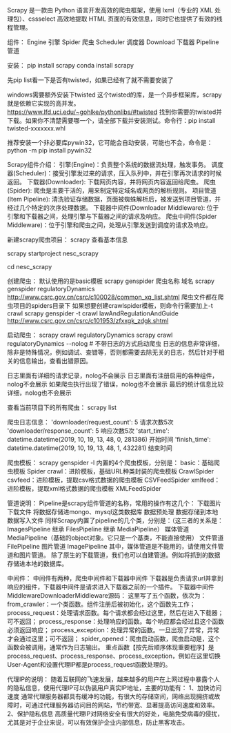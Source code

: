 Scrapy 是一款由 Python 语言开发高效的爬虫框架，使用 lxml（专业的 XML 处理包）、cssselect 高效地提取 HTML 页面的有效信息，同时它也提供了有效的线程管理。 

组件：
Engine 引擎
Spider 爬虫
Scheduler 调度器
Download 下载器
Pipeline 管道

安装：
pip install scrapy 
conda install scrapy

先pip list看一下是否有twisted，如果已经有了就不需要安装了

windows需要额外安装下twisted
这个twisted的库，是一个异步框架库，scrapy就是依赖它实现的高并发。
https://www.lfd.uci.edu/~gohlke/pythonlibs/#twisted
找到你需要的twisted并下载。如果你不清楚需要哪一个，请全部下载并安装测试。命令行：pip install twisted-xxxxxxx.whl

推荐安装一个非必要库pywin32，它可能会自动安装，可能也不会，命令是：python -m pip install pywin32


Scrapy组件介绍：
引擎(Engine)：负责整个系统的数据流处理，触发事务。
调度器(Scheduler)：接受引擎发过来的请求，压入队列中，并在引擎再次请求的时候返回。
下载器(Downloader): 下载网页内容，并将网页内容返回给爬虫。
爬虫(Spider): 爬虫是主要干活的，用来制定特定域名或网页的解析规则。
项目管道(Item Pipeline): 清洗验证存储数据，页面被蜘蛛解析后，被发送到项目管道，并经过几个特定的次序处理数据。
下载器中间件(Downloader Middleware): 位于引擎和下载器之间，处理引擎与下载器之间的请求及响应。
爬虫中间件(Spider Middleware)：位于引擎和爬虫之间，处理从引擎发送到调度的请求及响应。


新建scrapy爬虫项目：
scrapy 查看基本信息

scrapy startproject nesc_scrapy

cd nesc_scrapy

创建爬虫：
默认使用的是basic模板
scrapy genspider 爬虫名称 域名
scrapy genspider regulatoryDynamics http://www.csrc.gov.cn/csrc/c100028/common_xq_list.shtml
爬虫文件都在爬虫项目的spiders目录下
如果想要创建crawlspider模板，则命令行需要加上-t crawl
scrapy genspider -t crawl lawAndRegulationAndGuide http://www.csrc.gov.cn/csrc/c101953/zfxxgk_zdgk.shtml



启动爬虫：
scrapy crawl regulatoryDynamics
scrapy crawl regulatoryDynamics --nolog  # 不带日志的方式启动爬虫
日志的信息非常详细，除非是特殊情况，例如调试、查错等，否则都需要去除无关的日志，然后针对于相关的信息输出，查看出错原因。

日志里面有详细的请求记录，nolog不会展示
日志里面有注册启用的各种组件，nolog不会展示
如果爬虫执行出现了错误，nolog也不会展示
最后的统计信息比较详细，nolog也不会展示

查看当前项目下的所有爬虫：
scrapy list

爬虫日志信息：
'downloader/request_count': 5 请求次数5次
'downloader/response_count': 5 响应次数5次
'start_time': datetime.datetime(2019, 10, 19, 13, 48, 0, 281386) 开始时间
'finish_time': datetime.datetime(2019, 10, 19, 13, 48, 1, 432281) 结束时间


爬虫模板：
scrapy genspider -l
内置的4个爬虫模板，分别是：
basic：基础爬虫模板 Spider
crawl：进阶模板，基础URL种类封装的爬虫模板 CrawlSpider
csvfeed：进阶模板，提取csv格式数据的爬虫模板 CSVFeedSpider
xmlfeed：进阶模板，提取xml格式数据的爬虫模板 XMLFeedSpider



管道说明：
Pipeline是scrapy组件管道的名称，常用的操作有这几个：
    下载图片
    下载文件
    将数据存储进mongo、mysql这类数据库
    数据预处理
    数据存储到本地
    数据写入文件
同样Scrapy内置了pipeline的几个类，分别是：（这三者的关系是：ImagesPipeline 继承 FilesPipeline 继承 MediaPipeline）
    媒体管道 MediaPipeline（基础的object对象。它只是一个基类，不能直接使用）
    文件管道 FilePipeline
    图片管道 ImagePipeline
其中，媒体管道是不能用的，请使用文件管道和图片管道。
除了原生的下载管道，我们也可以自建管道。例如将抓到的数据存储进本地的数据库。


中间件：
中间件有两种，爬虫中间件和下载器中间件
下载器是负责请求url并拿到响应的组件，下载器中间件是请求进入下载器之前的一个插件。
下载器中间件MiddlewareDownloaderMiddleware源码：
这里写了五个函数，依次为：
from_crawler：一个类函数。组件注册后被初始化，这个函数先工作；
process_request：处理请求函数。每个请求都会经过这里，然后在进入下载器；可不返回；
process_response：处理响应的函数。每个响应都会经过且这个函数必须返回响应；
process_exception：处理异常的函数。一旦出现了异常，异常才会通过这里；可不返回；
spider_opened：爬虫启动函数，爬虫启动是，这个函数会被调用，通常作为日志输出。
重点函数【按先后顺序体现重要程序】是process_request、process_response、process_exception，例如在这里切换User-Agent和设置代理IP都是process_request函数处理的。


代理IP的说明：
随着互联网的飞速发展，越来越多的用户在上网过程中暴露个人的隐私信息，使用代理IP可以伪装用户真实IP地址，主要的功能有：
1、加快访问速度
通常代理服务器都具有缓冲的功能，有很大的存储空间，网络出现拥挤或故障时，可通过代理服务器访问目的网站，节约带宽、显著提高访问速度和效率。
2、保护隐私信息
高质量代理IP对网络安全有很大的好处，电脑免受病毒的侵扰，尤其是对于企业来说，可以有效保护企业内部信息，防止黑客攻击。


